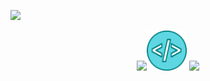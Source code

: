 
![](html)<center>
![](url)<img src="icon.png" alt="SmokeDev Open Source Codes" width="64px" height="64px"/>
![](html)</center>
